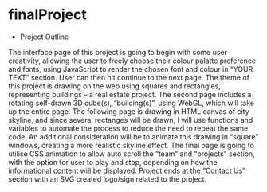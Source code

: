 # finalProject

* Project Outline

The interface page of this project is going to begin with some user creativity, allowing the user to freely choose their colour palatte preference and fonts, using JavaScript to render the chosen font and colour in “YOUR TEXT” section. User can then hit continue to the next page. The theme of this project is drawing on the web using squares and rectangles, representing buildings – a real estate project. The second page includes a rotating self-drawn 3D cube(s), “building(s)”, using WebGL, which will take up the entire page. The following page is drawing in HTML canvas of city skyline, and since several rectanges will be drawn, I will use functions and variables to automate the process to reduce the need to repeat the same code. An additional consideration will be to animate this drawing in “square” windows, creating a more realistic skyline effect. The final page is going to utilise CSS animation to allow auto scroll the “team” and “projects” section, with the option for user to play and stop, depending on how the informational content will be displayed. Project ends at the “Contact Us” section with an SVG created logo/sign related to the project.  

